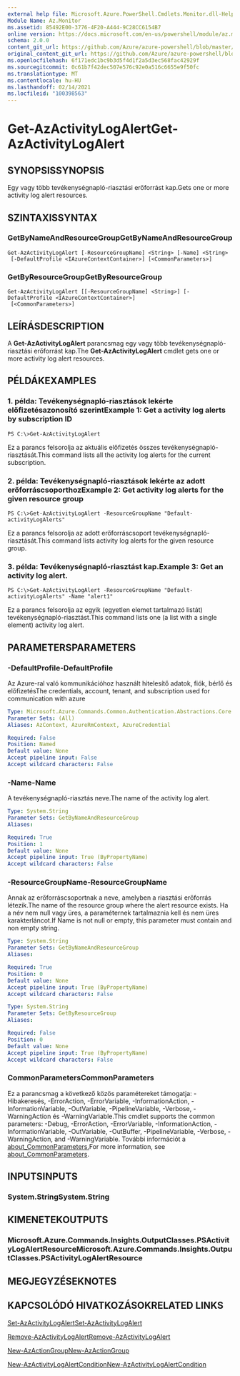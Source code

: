 ```yaml
---
external help file: Microsoft.Azure.PowerShell.Cmdlets.Monitor.dll-Help.xml
Module Name: Az.Monitor
ms.assetid: 85492E00-3776-4F20-A444-9C28CC6154B7
online version: https://docs.microsoft.com/en-us/powershell/module/az.monitor/get-azactivitylogalert
schema: 2.0.0
content_git_url: https://github.com/Azure/azure-powershell/blob/master/src/Monitor/Monitor/help/Get-AzActivityLogAlert.md
original_content_git_url: https://github.com/Azure/azure-powershell/blob/master/src/Monitor/Monitor/help/Get-AzActivityLogAlert.md
ms.openlocfilehash: 6f171edc1bc9b3d5f4d1f2a5d3ec568fac42929f
ms.sourcegitcommit: 0c61b7f42dec507e576c92e0a516c6655e9f50fc
ms.translationtype: MT
ms.contentlocale: hu-HU
ms.lasthandoff: 02/14/2021
ms.locfileid: "100398563"
---
```

# <span data-ttu-id="7ccf2-101">Get-AzActivityLogAlert</span><span class="sxs-lookup"><span data-stu-id="7ccf2-101">Get-AzActivityLogAlert</span></span>

## <span data-ttu-id="7ccf2-102">SYNOPSIS</span><span class="sxs-lookup"><span data-stu-id="7ccf2-102">SYNOPSIS</span></span>
<span data-ttu-id="7ccf2-103">Egy vagy több tevékenységnapló-riasztási erőforrást kap.</span><span class="sxs-lookup"><span data-stu-id="7ccf2-103">Gets one or more activity log alert resources.</span></span>

## <span data-ttu-id="7ccf2-104">SZINTAXIS</span><span class="sxs-lookup"><span data-stu-id="7ccf2-104">SYNTAX</span></span>

### <span data-ttu-id="7ccf2-105">GetByNameAndResourceGroup</span><span class="sxs-lookup"><span data-stu-id="7ccf2-105">GetByNameAndResourceGroup</span></span>
```
Get-AzActivityLogAlert [-ResourceGroupName] <String> [-Name] <String>
 [-DefaultProfile <IAzureContextContainer>] [<CommonParameters>]
```

### <span data-ttu-id="7ccf2-106">GetByResourceGroup</span><span class="sxs-lookup"><span data-stu-id="7ccf2-106">GetByResourceGroup</span></span>
```
Get-AzActivityLogAlert [[-ResourceGroupName] <String>] [-DefaultProfile <IAzureContextContainer>]
 [<CommonParameters>]
```

## <span data-ttu-id="7ccf2-107">LEÍRÁS</span><span class="sxs-lookup"><span data-stu-id="7ccf2-107">DESCRIPTION</span></span>
<span data-ttu-id="7ccf2-108">A **Get-AzActivityLogAlert** parancsmag egy vagy több tevékenységnapló-riasztási erőforrást kap.</span><span class="sxs-lookup"><span data-stu-id="7ccf2-108">The **Get-AzActivityLogAlert** cmdlet gets one or more activity log alert resources.</span></span>

## <span data-ttu-id="7ccf2-109">PÉLDÁK</span><span class="sxs-lookup"><span data-stu-id="7ccf2-109">EXAMPLES</span></span>

### <span data-ttu-id="7ccf2-110">1. példa: Tevékenységnapló-riasztások lekérte előfizetésazonosító szerint</span><span class="sxs-lookup"><span data-stu-id="7ccf2-110">Example 1: Get a activity log alerts by subscription ID</span></span>
```
PS C:\>Get-AzActivityLogAlert
```

<span data-ttu-id="7ccf2-111">Ez a parancs felsorolja az aktuális előfizetés összes tevékenységnapló-riasztását.</span><span class="sxs-lookup"><span data-stu-id="7ccf2-111">This command lists all the activity log alerts for the current subscription.</span></span>

### <span data-ttu-id="7ccf2-112">2. példa: Tevékenységnapló-riasztások lekérte az adott erőforráscsoporthoz</span><span class="sxs-lookup"><span data-stu-id="7ccf2-112">Example 2: Get activity log alerts for the given resource group</span></span>
```
PS C:\>Get-AzActivityLogAlert -ResourceGroupName "Default-activityLogAlerts"
```

<span data-ttu-id="7ccf2-113">Ez a parancs felsorolja az adott erőforráscsoport tevékenységnapló-riasztását.</span><span class="sxs-lookup"><span data-stu-id="7ccf2-113">This command lists activity log alerts for the given resource group.</span></span>

### <span data-ttu-id="7ccf2-114">3. példa: Tevékenységnapló-riasztást kap.</span><span class="sxs-lookup"><span data-stu-id="7ccf2-114">Example 3: Get an activity log alert.</span></span>
```
PS C:\>Get-AzActivityLogAlert -ResourceGroupName "Default-activityLogAlerts" -Name "alert1"
```

<span data-ttu-id="7ccf2-115">Ez a parancs felsorolja az egyik (egyetlen elemet tartalmazó listát) tevékenységnapló-riasztást.</span><span class="sxs-lookup"><span data-stu-id="7ccf2-115">This command lists one (a list with a single element) activity log alert.</span></span>

## <span data-ttu-id="7ccf2-116">PARAMETERS</span><span class="sxs-lookup"><span data-stu-id="7ccf2-116">PARAMETERS</span></span>

### <span data-ttu-id="7ccf2-117">-DefaultProfile</span><span class="sxs-lookup"><span data-stu-id="7ccf2-117">-DefaultProfile</span></span>
<span data-ttu-id="7ccf2-118">Az Azure-ral való kommunikációhoz használt hitelesítő adatok, fiók, bérlő és előfizetés</span><span class="sxs-lookup"><span data-stu-id="7ccf2-118">The credentials, account, tenant, and subscription used for communication with azure</span></span>

```yaml
Type: Microsoft.Azure.Commands.Common.Authentication.Abstractions.Core.IAzureContextContainer
Parameter Sets: (All)
Aliases: AzContext, AzureRmContext, AzureCredential

Required: False
Position: Named
Default value: None
Accept pipeline input: False
Accept wildcard characters: False
```

### <span data-ttu-id="7ccf2-119">-Name</span><span class="sxs-lookup"><span data-stu-id="7ccf2-119">-Name</span></span>
<span data-ttu-id="7ccf2-120">A tevékenységnapló-riasztás neve.</span><span class="sxs-lookup"><span data-stu-id="7ccf2-120">The name of the activity log alert.</span></span>

```yaml
Type: System.String
Parameter Sets: GetByNameAndResourceGroup
Aliases:

Required: True
Position: 1
Default value: None
Accept pipeline input: True (ByPropertyName)
Accept wildcard characters: False
```

### <span data-ttu-id="7ccf2-121">-ResourceGroupName</span><span class="sxs-lookup"><span data-stu-id="7ccf2-121">-ResourceGroupName</span></span>
<span data-ttu-id="7ccf2-122">Annak az erőforráscsoportnak a neve, amelyben a riasztási erőforrás létezik.</span><span class="sxs-lookup"><span data-stu-id="7ccf2-122">The name of the resource group where the alert resource exists.</span></span>
<span data-ttu-id="7ccf2-123">Ha a név nem null vagy üres, a paraméternek tartalmaznia kell és nem üres karakterláncot.</span><span class="sxs-lookup"><span data-stu-id="7ccf2-123">If Name is not null or empty, this parameter must contain and non empty string.</span></span>

```yaml
Type: System.String
Parameter Sets: GetByNameAndResourceGroup
Aliases:

Required: True
Position: 0
Default value: None
Accept pipeline input: True (ByPropertyName)
Accept wildcard characters: False
```

```yaml
Type: System.String
Parameter Sets: GetByResourceGroup
Aliases:

Required: False
Position: 0
Default value: None
Accept pipeline input: True (ByPropertyName)
Accept wildcard characters: False
```

### <span data-ttu-id="7ccf2-124">CommonParameters</span><span class="sxs-lookup"><span data-stu-id="7ccf2-124">CommonParameters</span></span>
<span data-ttu-id="7ccf2-125">Ez a parancsmag a következő közös paramétereket támogatja: -Hibakeresés, -ErrorAction, -ErrorVariable, -InformationAction, -InformationVariable, -OutVariable, -PipelineVariable, -Verbose, -WarningAction és -WarningVariable.</span><span class="sxs-lookup"><span data-stu-id="7ccf2-125">This cmdlet supports the common parameters: -Debug, -ErrorAction, -ErrorVariable, -InformationAction, -InformationVariable, -OutVariable, -OutBuffer, -PipelineVariable, -Verbose, -WarningAction, and -WarningVariable.</span></span> <span data-ttu-id="7ccf2-126">További információt a [about_CommonParameters.](http://go.microsoft.com/fwlink/?LinkID=113216)</span><span class="sxs-lookup"><span data-stu-id="7ccf2-126">For more information, see [about_CommonParameters](http://go.microsoft.com/fwlink/?LinkID=113216).</span></span>

## <span data-ttu-id="7ccf2-127">INPUTS</span><span class="sxs-lookup"><span data-stu-id="7ccf2-127">INPUTS</span></span>

### <span data-ttu-id="7ccf2-128">System.String</span><span class="sxs-lookup"><span data-stu-id="7ccf2-128">System.String</span></span>

## <span data-ttu-id="7ccf2-129">KIMENETEK</span><span class="sxs-lookup"><span data-stu-id="7ccf2-129">OUTPUTS</span></span>

### <span data-ttu-id="7ccf2-130">Microsoft.Azure.Commands.Insights.OutputClasses.PSActivityLogAlertResource</span><span class="sxs-lookup"><span data-stu-id="7ccf2-130">Microsoft.Azure.Commands.Insights.OutputClasses.PSActivityLogAlertResource</span></span>

## <span data-ttu-id="7ccf2-131">MEGJEGYZÉSEK</span><span class="sxs-lookup"><span data-stu-id="7ccf2-131">NOTES</span></span>

## <span data-ttu-id="7ccf2-132">KAPCSOLÓDÓ HIVATKOZÁSOK</span><span class="sxs-lookup"><span data-stu-id="7ccf2-132">RELATED LINKS</span></span>

[<span data-ttu-id="7ccf2-133">Set-AzActivityLogAlert</span><span class="sxs-lookup"><span data-stu-id="7ccf2-133">Set-AzActivityLogAlert</span></span>](./Set-AzActivityLogAlert.md)


[<span data-ttu-id="7ccf2-134">Remove-AzActivityLogAlert</span><span class="sxs-lookup"><span data-stu-id="7ccf2-134">Remove-AzActivityLogAlert</span></span>](./Remove-AzActivityLogAlert.md)

[<span data-ttu-id="7ccf2-135">New-AzActionGroup</span><span class="sxs-lookup"><span data-stu-id="7ccf2-135">New-AzActionGroup</span></span>](./New-AzActionGroup.md)

[<span data-ttu-id="7ccf2-136">New-AzActivityLogAlertCondition</span><span class="sxs-lookup"><span data-stu-id="7ccf2-136">New-AzActivityLogAlertCondition</span></span>](./New-AzActivityLogAlertCondition.md)
